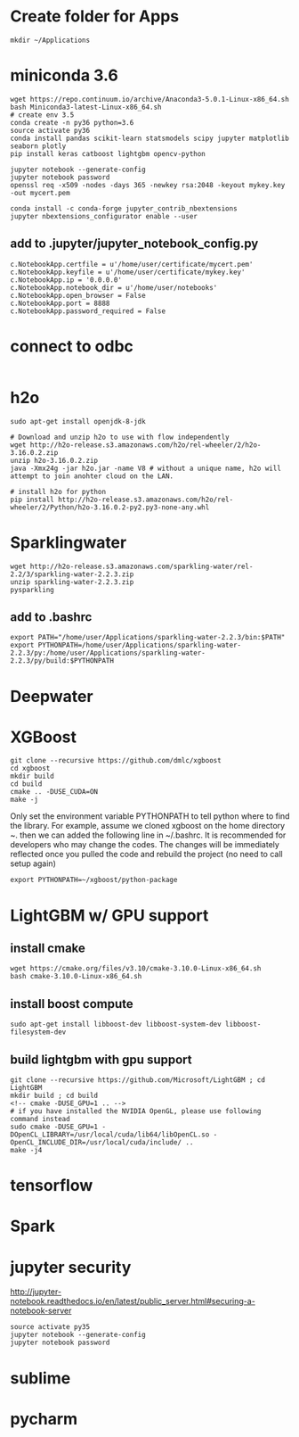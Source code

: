# Create folder for Apps
```
mkdir ~/Applications
```

# miniconda 3.6
```
wget https://repo.continuum.io/archive/Anaconda3-5.0.1-Linux-x86_64.sh
bash Miniconda3-latest-Linux-x86_64.sh
# create env 3.5
conda create -n py36 python=3.6
source activate py36
conda install pandas scikit-learn statsmodels scipy jupyter matplotlib seaborn plotly 
pip install keras catboost lightgbm opencv-python

jupyter notebook --generate-config
jupyter notebook password
openssl req -x509 -nodes -days 365 -newkey rsa:2048 -keyout mykey.key -out mycert.pem

conda install -c conda-forge jupyter_contrib_nbextensions
jupyter nbextensions_configurator enable --user
```

## add to .jupyter/jupyter_notebook_config.py
```
c.NotebookApp.certfile = u'/home/user/certificate/mycert.pem'
c.NotebookApp.keyfile = u'/home/user/certificate/mykey.key'
c.NotebookApp.ip = '0.0.0.0'
c.NotebookApp.notebook_dir = u'/home/user/notebooks'
c.NotebookApp.open_browser = False
c.NotebookApp.port = 8888
c.NotebookApp.password_required = False
```


# connect to odbc
```
```

# h2o
```
sudo apt-get install openjdk-8-jdk

# Download and unzip h2o to use with flow independently
wget http://h2o-release.s3.amazonaws.com/h2o/rel-wheeler/2/h2o-3.16.0.2.zip
unzip h2o-3.16.0.2.zip
java -Xmx24g -jar h2o.jar -name V8 # without a unique name, h2o will attempt to join anohter cloud on the LAN.

# install h2o for python
pip install http://h2o-release.s3.amazonaws.com/h2o/rel-wheeler/2/Python/h2o-3.16.0.2-py2.py3-none-any.whl
```

# Sparklingwater
```
wget http://h2o-release.s3.amazonaws.com/sparkling-water/rel-2.2/3/sparkling-water-2.2.3.zip
unzip sparkling-water-2.2.3.zip
pysparkling
```

## add to .bashrc
```
export PATH="/home/user/Applications/sparkling-water-2.2.3/bin:$PATH"
export PYTHONPATH=/home/user/Applications/sparkling-water-2.2.3/py:/home/user/Applications/sparkling-water-2.2.3/py/build:$PYTHONPATH
```

# Deepwater

# XGBoost
```
git clone --recursive https://github.com/dmlc/xgboost
cd xgboost
mkdir build
cd build
cmake .. -DUSE_CUDA=ON
make -j
```
Only set the environment variable PYTHONPATH to tell python where to find the library. For example, assume we cloned xgboost on the home directory ~. then we can added the following line in ~/.bashrc. It is recommended for developers who may change the codes. The changes will be immediately reflected once you pulled the code and rebuild the project (no need to call setup again)
```
export PYTHONPATH=~/xgboost/python-package
```

# LightGBM w/ GPU support 
## install cmake
```
wget https://cmake.org/files/v3.10/cmake-3.10.0-Linux-x86_64.sh
bash cmake-3.10.0-Linux-x86_64.sh
```
## install boost compute
```
sudo apt-get install libboost-dev libboost-system-dev libboost-filesystem-dev
```
## build lightgbm with gpu support
```
git clone --recursive https://github.com/Microsoft/LightGBM ; cd LightGBM
mkdir build ; cd build
<!-- cmake -DUSE_GPU=1 .. -->
# if you have installed the NVIDIA OpenGL, please use following command instead
sudo cmake -DUSE_GPU=1 -DOpenCL_LIBRARY=/usr/local/cuda/lib64/libOpenCL.so -OpenCL_INCLUDE_DIR=/usr/local/cuda/include/ ..
make -j4
```

# tensorflow

# Spark

# jupyter security
http://jupyter-notebook.readthedocs.io/en/latest/public_server.html#securing-a-notebook-server
```
source activate py35
jupyter notebook --generate-config
jupyter notebook password
```

# sublime

# pycharm